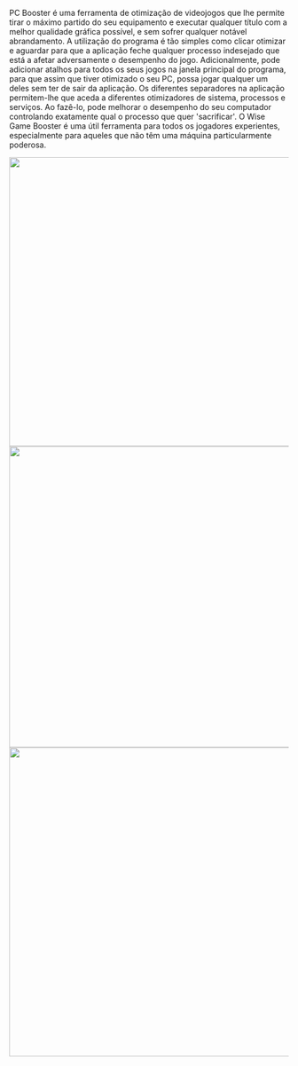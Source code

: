 PC Booster é uma ferramenta de otimização de videojogos que lhe permite tirar o máximo partido do seu equipamento e executar qualquer título com a melhor qualidade gráfica possível, e sem sofrer qualquer notável abrandamento.  A utilização do programa é tão simples como clicar otimizar e aguardar para que a aplicação feche qualquer processo indesejado que está a afetar adversamente o desempenho do jogo.  Adicionalmente, pode adicionar atalhos para todos os seus jogos na janela principal do programa, para que assim que tiver otimizado o seu PC, possa jogar qualquer um deles sem ter de sair da aplicação.  Os diferentes separadores na aplicação permitem-lhe que aceda a diferentes otimizadores de sistema, processos e serviços. Ao fazê-lo, pode melhorar o desempenho do seu computador controlando exatamente qual o processo que quer 'sacrificar'.  O Wise Game Booster é uma útil ferramenta para todos os jogadores experientes, especialmente para aqueles que não têm uma máquina particularmente poderosa.

<img style="-webkit-user-select: none;cursor: zoom-in;" src="https://raw.githubusercontent.com/DevCleverton/Game-Booster/main/app%201.PNG" width="880" height="521">


<img style="-webkit-user-select: none;cursor: zoom-in;" src="https://raw.githubusercontent.com/DevCleverton/Game-Booster/main/app%202.PNG" width="880" height="543">

<img style="-webkit-user-select: none;cursor: zoom-in;" src="https://raw.githubusercontent.com/DevCleverton/Game-Booster/main/app3.PNG" width="880" height="557">
